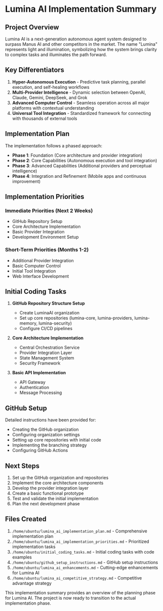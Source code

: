 # Lumina AI Implementation Summary

## Project Overview

Lumina AI is a next-generation autonomous agent system designed to surpass Manus AI and other competitors in the market. The name "Lumina" represents light and illumination, symbolizing how the system brings clarity to complex tasks and illuminates the path forward.

## Key Differentiators

1. **Hyper-Autonomous Execution** - Predictive task planning, parallel execution, and self-healing workflows
2. **Multi-Provider Intelligence** - Dynamic selection between OpenAI, Claude, Gemini, DeepSeek, and Grok
3. **Advanced Computer Control** - Seamless operation across all major platforms with contextual understanding
4. **Universal Tool Integration** - Standardized framework for connecting with thousands of external tools

## Implementation Plan

The implementation follows a phased approach:
- **Phase 1**: Foundation (Core architecture and provider integration)
- **Phase 2**: Core Capabilities (Autonomous execution and tool integration)
- **Phase 3**: Advanced Capabilities (Additional providers and perceptual intelligence)
- **Phase 4**: Integration and Refinement (Mobile apps and continuous improvement)

## Implementation Priorities

### Immediate Priorities (Next 2 Weeks)
- GitHub Repository Setup
- Core Architecture Implementation
- Basic Provider Integration
- Development Environment Setup

### Short-Term Priorities (Months 1-2)
- Additional Provider Integration
- Basic Computer Control
- Initial Tool Integration
- Web Interface Development

## Initial Coding Tasks

1. **GitHub Repository Structure Setup**
   - Create LuminaAI organization
   - Set up core repositories (lumina-core, lumina-providers, lumina-memory, lumina-security)
   - Configure CI/CD pipelines

2. **Core Architecture Implementation**
   - Central Orchestration Service
   - Provider Integration Layer
   - State Management System
   - Security Framework

3. **Basic API Implementation**
   - API Gateway
   - Authentication
   - Message Processing

## GitHub Setup

Detailed instructions have been provided for:
- Creating the GitHub organization
- Configuring organization settings
- Setting up core repositories with initial code
- Implementing the branching strategy
- Configuring GitHub Actions

## Next Steps

1. Set up the GitHub organization and repositories
2. Implement the core architecture components
3. Develop the provider integration layer
4. Create a basic functional prototype
5. Test and validate the initial implementation
6. Plan the next development phase

## Files Created

1. `/home/ubuntu/lumina_ai_implementation_plan.md` - Comprehensive implementation plan
2. `/home/ubuntu/lumina_ai_implementation_priorities.md` - Prioritized implementation tasks
3. `/home/ubuntu/initial_coding_tasks.md` - Initial coding tasks with code examples
4. `/home/ubuntu/github_setup_instructions.md` - GitHub setup instructions
5. `/home/ubuntu/lumina_ai_enhancements.md` - Cutting-edge enhancements for Lumina AI
6. `/home/ubuntu/lumina_ai_competitive_strategy.md` - Competitive advantage strategy

This implementation summary provides an overview of the planning phase for Lumina AI. The project is now ready to transition to the actual implementation phase.
